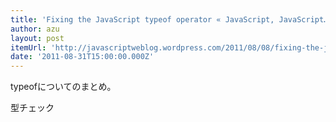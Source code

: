 ```yaml
---
title: 'Fixing the JavaScript typeof operator « JavaScript, JavaScript…'
author: azu
layout: post
itemUrl: 'http://javascriptweblog.wordpress.com/2011/08/08/fixing-the-javascript-typeof-operator/'
date: '2011-08-31T15:00:00.000Z'
---
```

typeofについてのまとめ。

型チェック
